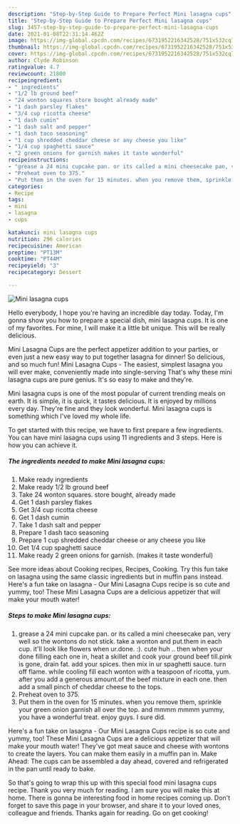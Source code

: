 ```yaml
---
description: "Step-by-Step Guide to Prepare Perfect Mini lasagna cups"
title: "Step-by-Step Guide to Prepare Perfect Mini lasagna cups"
slug: 3457-step-by-step-guide-to-prepare-perfect-mini-lasagna-cups
date: 2021-01-08T22:31:14.462Z
image: https://img-global.cpcdn.com/recipes/6731952216342528/751x532cq70/mini-lasagna-cups-recipe-main-photo.jpg
thumbnail: https://img-global.cpcdn.com/recipes/6731952216342528/751x532cq70/mini-lasagna-cups-recipe-main-photo.jpg
cover: https://img-global.cpcdn.com/recipes/6731952216342528/751x532cq70/mini-lasagna-cups-recipe-main-photo.jpg
author: Clyde Robinson
ratingvalue: 4.7
reviewcount: 21800
recipeingredient:
- " ingredients"
- "1/2 lb ground beef"
- "24 wonton squares store bought already made"
- "1 dash parsley flakes"
- "3/4 cup ricotta cheese"
- "1 dash cumin"
- "1 dash salt and pepper"
- "1 dash taco seasoning"
- "1 cup shredded cheddar cheese or any cheese you like"
- "1/4 cup spaghetti sauce"
- "2 green onions for garnish makes it taste wonderful"
recipeinstructions:
- "grease a 24 mini cupcake pan. or its called a mini cheesecake pan, very well so the wontons do not stick. take a wonton and put.them in each cup. it&#39;ll look like flowers when ur.done. :). cute huh .. then when your done filling each one in, heat a skillet and cook your ground beef till.pink is gone, drain fat. add your spices. then mix in ur spaghetti sauce. turn off flame. while cooling fill each wonton with a teaspoon of ricotta, yum. after you add a generous amount.of the beef mixture in each one. then add a small pinch of cheddar cheese to the tops."
- "Preheat oven to 375."
- "Put them in the oven for 15 minutes. when you remove them, sprinkle your green onion garnish all over the top. and mmmm mmmm yummy, you have a wonderful treat. enjoy guys. I sure did."
categories:
- Recipe
tags:
- mini
- lasagna
- cups

katakunci: mini lasagna cups 
nutrition: 296 calories
recipecuisine: American
preptime: "PT13M"
cooktime: "PT44M"
recipeyield: "3"
recipecategory: Dessert

---
```



![Mini lasagna cups](https://img-global.cpcdn.com/recipes/6731952216342528/751x532cq70/mini-lasagna-cups-recipe-main-photo.jpg)

Hello everybody, I hope you're having an incredible day today. Today, I'm gonna show you how to prepare a special dish, mini lasagna cups. It is one of my favorites. For mine, I will make it a little bit unique. This will be really delicious.

Mini Lasagna Cups are the perfect appetizer addition to your parties, or even just a new easy way to put together lasagna for dinner! So delicious, and so much fun! Mini Lasagna Cups - The easiest, simplest lasagna you will ever make, conveniently made into single-serving That&#39;s why these mini lasagna cups are pure genius. It&#39;s so easy to make and they&#39;re.

Mini lasagna cups is one of the most popular of current trending meals on earth. It is simple, it is quick, it tastes delicious. It is enjoyed by millions every day. They're fine and they look wonderful. Mini lasagna cups is something which I've loved my whole life.


To get started with this recipe, we have to first prepare a few ingredients. You can have mini lasagna cups using 11 ingredients and 3 steps. Here is how you can achieve it.

<!--inarticleads1-->

##### The ingredients needed to make Mini lasagna cups:

1. Make ready  ingredients
1. Make ready 1/2 lb ground beef
1. Take 24 wonton squares. store bought, already made
1. Get 1 dash parsley flakes
1. Get 3/4 cup ricotta cheese
1. Get 1 dash cumin
1. Take 1 dash salt and pepper
1. Prepare 1 dash taco seasoning
1. Prepare 1 cup shredded cheddar cheese or any cheese you like
1. Get 1/4 cup spaghetti sauce
1. Make ready 2 green onions for garnish. (makes it taste wonderful)


See more ideas about Cooking recipes, Recipes, Cooking. Try this fun take on lasagna using the same classic ingredients but in muffin pans instead. Here&#39;s a fun take on lasagna - Our Mini Lasagna Cups recipe is so cute and yummy, too! These Mini Lasagna Cups are a delicious appetizer that will make your mouth water! 

<!--inarticleads2-->

##### Steps to make Mini lasagna cups:

1. grease a 24 mini cupcake pan. or its called a mini cheesecake pan, very well so the wontons do not stick. take a wonton and put.them in each cup. it&#39;ll look like flowers when ur.done. :). cute huh .. then when your done filling each one in, heat a skillet and cook your ground beef till.pink is gone, drain fat. add your spices. then mix in ur spaghetti sauce. turn off flame. while cooling fill each wonton with a teaspoon of ricotta, yum. after you add a generous amount.of the beef mixture in each one. then add a small pinch of cheddar cheese to the tops.
1. Preheat oven to 375.
1. Put them in the oven for 15 minutes. when you remove them, sprinkle your green onion garnish all over the top. and mmmm mmmm yummy, you have a wonderful treat. enjoy guys. I sure did.


Here&#39;s a fun take on lasagna - Our Mini Lasagna Cups recipe is so cute and yummy, too! These Mini Lasagna Cups are a delicious appetizer that will make your mouth water! They&#39;ve got meat sauce and cheese with wontons to create the layers. You can make them easily in a muffin pan in. Make Ahead: The cups can be assembled a day ahead, covered and refrigerated in the pan until ready to bake. 

So that's going to wrap this up with this special food mini lasagna cups recipe. Thank you very much for reading. I am sure you will make this at home. There is gonna be interesting food in home recipes coming up. Don't forget to save this page in your browser, and share it to your loved ones, colleague and friends. Thanks again for reading. Go on get cooking!
